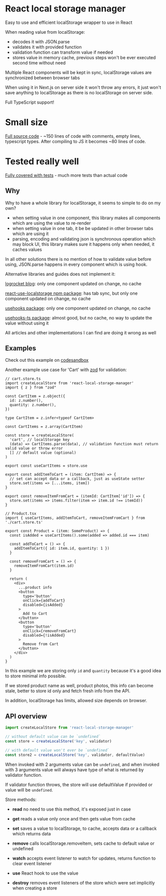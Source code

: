 # React local storage manager

Easy to use and efficient localStorage wrapper to use in React

When reading value from localStorage:

- decodes it with JSON.parse
- validates it with provided function
- validation function can transform value if needed
- stores value in memory cache, previous steps won't be ever executed second time without need

Multiple React components will be kept in sync, localStorage values are synchronized between browser tabs

When using it in Next.js on server side it won't throw any errors, it just won't save anything to localStorage as there is no localStorage on server side.

Full TypeScript support!

# Small size

[Full source code](https://github.com/romeerez/react-local-storage-manager/blob/main/src/index.ts) - ~150 lines of code with comments, empty lines, typescript types. After compiling to JS it becomes ~80 lines of code.

# Tested really well

[Fully covered with tests](https://github.com/romeerez/react-local-storage-manager/blob/main/src/index.test.ts) - much more tests than actual code

## Why

Why to have a whole library for localStorage, it seems to simple to do on my own?

- when setting value in one component, this library makes all components which are using the value to re-render
- when setting value in one tab, it be be updated in other browser tabs which are using it
- parsing, encoding and validating json is synchronous operation which may block UI, this library makes sure it happens only when needed, it caches values

In all other solutions there is no mention of how to validate value before using, JSON.parse happens in every component which is using hook.

Alternative libraries and guides does not implement it:

[logrocket blog](https://blog.logrocket.com/using-localstorage-react-hooks/): only one component updated on change, no cache

[react-use-localstorage npm package](https://www.npmjs.com/package/react-use-localstorage): has tab sync, but only one component updated on change, no cache

[usehooks package](https://usehooks.com/useLocalStorage/): only one component updated on change, no cache

[usehooks-ts package](https://usehooks-ts.com/react-hook/use-local-storage): almost good, but no cache, no way to update the value without using it

All articles and other implementations I can find are doing it wrong as well

## Examples

Check out this example on [codesandbox](https://codesandbox.io/s/clever-night-zugq9?file=/src/App.tsx)

Another example use case for 'Cart' with [zod](https://github.com/colinhacks/zod) for validation:

```tsx
// cart.store.ts
import createLocalStore from 'react-local-storage-manager'
import { z } from "zod"

const CartItem = z.object({
  id: z.number(),
  quantity: z.number(),
})

type CartItem = z.infer<typeof CartItem>

const CartItems = z.array(CartItem)

const store = createLocalStore(
  'cart', // localStorage key
  (data) => CartItems.parse(data), // validation function must return valid value or throw error
  [] // default value (optional)
)

export const useCartItems = store.use

export const addItemToCart = (item: CartItem) => {
  // set can accept data or a callback, just as useState setter
  store.set(items => [...items, item])
}

export const removeItemFromCart = (itemId: CartItem['id']) => {
  store.set(items => items.filter(item => item.id !== itemId))
}

// Product.tsx
import { useCartItems, addItemToCart, removeItemFromCart } from './cart.store.ts'

export const Product = (item: SomeProduct) => {
  const isAdded = useCartItems().some(added => added.id === item)
  
  const addToCart = () => {
    addItemToCart({ id: item.id, quantity: 1 })
  }
  
  const removeFromCart = () => {
    removeItemFromCart(item.id)
  }
  
  return (
    <div>
      ...product info
      <button
        type='button'
        onClick={addToCart}
        disabled={isAdded}
      >
        Add to Cart
      </button>
      <button
        type='button'
        onClick={removeFromCart}
        disabled={!isAdded}
      >
        Remove from Cart
      </button>
    </div>
  )
}
```

In this example we are storing only `id` and `quantity` because it's a good idea to store minimal info possible.

If we stored product name as well, product photos, this info can become stale, better to store id only and fetch fresh info from the API.

In addition, localStorage has limits, allowed size depends on browser.

## API overview

```ts
import createLocalStore from 'react-local-storage-manager'

// without default value can be `undefined`
const store = createLocalStore('key', validator)

// with default value won't ever be `undefined`
const store2 = createLocalStore('key', validator, defaultValue)
```

When invoked with 2 arguments value can be `undefined`, and when invoked with 3 arguments value will always have type of what is returned by validator function.

If validator function throws, the store will use defaultValue if provided or value will be `undefined`.

Store methods:

- **read** no need to use this method, it's exposed just in case

- **get** reads a value only once and then gets value from cache

- **set** saves a value to localStorage, to cache, accepts data or a callback which returns data

- **remove** calls localStorage.removeItem, sets cache to default value or undefined

- **watch** accepts event listener to watch for updates, returns function to clear event listener

- **use** React hook to use the value

- **destroy** removes event listeners of the store which were set implicitly when creating a store
